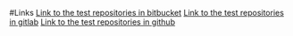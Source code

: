 #Links
[Link to the test repositories in bitbucket](https://bitbucket.org/igarodin/test_ci/src/master/)
[Link to the test repositories in gitlab](https://gitlab.com/Odinets/test_ci)
[Link to the test repositories in github](https://github.com/1volkman1/test_ci)